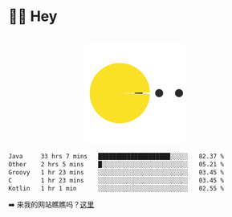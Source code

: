 
# 👋🏻 Hey
<div align="center">
	<br>
	<img src="https://raw.githubusercontent.com/Aniket965/Aniket965/master/pacman.svg?sanitize=true" width="200" height="200">
	<br>
</div>

<!--START_SECTION:waka-->
```text
Java     33 hrs 7 mins   ████████████████████░░░░░   82.37 % 
Other    2 hrs 5 mins    █░░░░░░░░░░░░░░░░░░░░░░░░   05.21 % 
Groovy   1 hr 23 mins    ░░░░░░░░░░░░░░░░░░░░░░░░░   03.45 % 
C        1 hr 23 mins    ░░░░░░░░░░░░░░░░░░░░░░░░░   03.45 % 
Kotlin   1 hr 1 min      ░░░░░░░░░░░░░░░░░░░░░░░░░   02.55 %
```
<!--END_SECTION:waka-->

 ➡️  来我的网站瞧瞧吗？[这里](https://www.shaolongfei.com)
